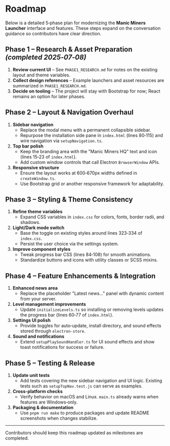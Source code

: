 # Roadmap

Below is a detailed 5‑phase plan for modernizing the **Manic Miners Launcher** interface and features. These steps expand on the conversation guidance so contributors have clear direction.

## Phase 1 – Research & Asset Preparation _(completed 2025‑07‑08)_

1. **Review current UI** – See `PHASE1_RESEARCH.md` for notes on the existing layout and theme variables.
2. **Collect design references** – Example launchers and asset resources are summarized in `PHASE1_RESEARCH.md`.
3. **Decide on tooling** – The project will stay with Bootstrap for now; React remains an option for later phases.

## Phase 2 – Layout & Navigation Overhaul

1. **Sidebar navigation**
   - Replace the modal menu with a permanent collapsible sidebar.
   - Repurpose the installation side pane in `index.html` (lines 80‑115) and wire navigation via `setupNavigation.ts`.
2. **Top bar polish**
   - Keep the branding area with the "Manic Miners HQ" text and icon (lines 15‑23 of `index.html`).
   - Add custom window controls that call Electron `BrowserWindow` APIs.
3. **Responsive structure**
   - Ensure the layout works at 600‑670px widths defined in `createWindow.ts`.
   - Use Bootstrap grid or another responsive framework for adaptability.

## Phase 3 – Styling & Theme Consistency

1. **Refine theme variables**
   - Expand CSS variables in `index.css` for colors, fonts, border radii, and shadows.
2. **Light/Dark mode switch**
   - Base the toggle on existing styles around lines 323‑334 of `index.css`.
   - Persist the user choice via the settings system.
3. **Improve component styles**
   - Tweak progress bar CSS (lines 84‑108) for smooth animations.
   - Standardize buttons and icons with utility classes or SCSS mixins.

## Phase 4 – Feature Enhancements & Integration

1. **Enhanced news area**
   - Replace the placeholder "Latest news…" panel with dynamic content from your server.
2. **Level management improvements**
   - Update `initializeLevels.ts` so installing or removing levels updates the progress bar (lines 60‑77 of `index.html`).
3. **Settings UI polish**
   - Provide toggles for auto‑update, install directory, and sound effects stored through `electron-store`.
4. **Sound and notifications**
   - Extend `setupPlaySoundHandler.ts` for UI sound effects and show toast notifications for success or failure.

## Phase 5 – Testing & Release

1. **Update unit tests**
   - Add tests covering the new sidebar navigation and UI logic. Existing tests such as `setupTopNav.test.js` can serve as examples.
2. **Cross-platform checks**
   - Verify behavior on macOS and Linux. `main.ts` already warns when features are Windows‑only.
3. **Packaging & documentation**
   - Use `pnpm run make` to produce packages and update README screenshots when changes stabilize.

---

Contributors should keep this roadmap updated as milestones are completed.
